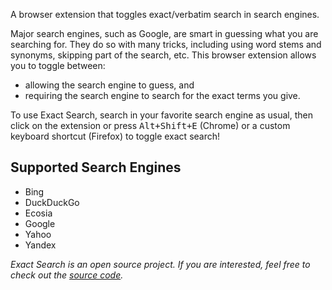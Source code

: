A browser extension that toggles exact/verbatim search in search engines.

Major search engines, such as Google, are smart in guessing what you are searching for. They do so
with many tricks, including using word stems and synonyms, skipping part of the search, etc. This
browser extension allows you to toggle between:

- allowing the search engine to guess, and
- requiring the search engine to search for the exact terms you give.

To use Exact Search, search in your favorite search engine as usual, then click on the extension or
press <kbd>Alt+Shift+E</kbd> (Chrome) or a custom keyboard shortcut (Firefox) to toggle exact
search!

## Supported Search Engines

- Bing
- DuckDuckGo
- Ecosia
- Google
- Yahoo
- Yandex

_Exact Search is an open source project. If you are interested, feel free to check out the [source
code](https://github.com/8hobbies/exact-search)._
